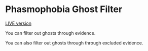 # Phasmophobia Ghost Filter

[LIVE version](https://phasmophobia-ghost-filter.vercel.app/)

You can filter out ghosts through evidence.

You can also filter out ghosts through through excluded evidence.
